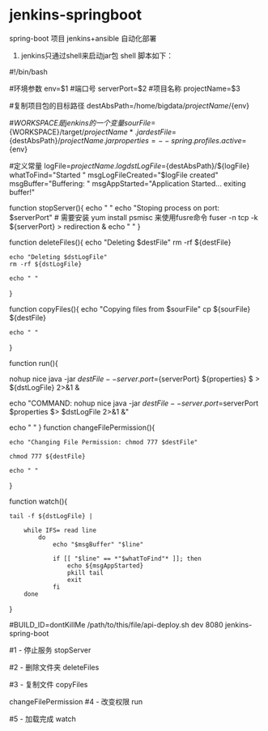 # jenkins-springboot
spring-boot 项目 jenkins+ansible 自动化部署

1. jenkins只通过shell来启动jar包 shell 脚本如下：
> 

#!/bin/bash

#环境参数
env=$1
#端口号
serverPort=$2
#项目名称
projectName=$3 


#复制项目包的目标路径
destAbsPath=/home/bigdata/${projectName}/${env}

#$WORKSPACE 是jenkins 的一个变量
sourFile=${WORKSPACE}/target/${projectName}*.jar
destFile=${destAbsPath}/${projectName}.jar
properties=--spring.profiles.active=${env}

#定义常量
logFile=${projectName}.log
dstLogFile=${destAbsPath}/${logFile}
whatToFind="Started "
msgLogFileCreated="$logFile created"
msgBuffer="Buffering: "
msgAppStarted="Application Started... exiting buffer!"

function stopServer(){
    echo " "
    echo "Stoping process on port: $serverPort"
    # 需要安装 yum install psmisc  来使用fusre命令
    fuser -n tcp -k ${serverPort} > redirection &
    echo " "
}

function deleteFiles(){
    echo "Deleting $destFile"
    rm -rf ${destFile}

    echo "Deleting $dstLogFile"
    rm -rf ${dstLogFile}
    
    echo " "
}

function copyFiles(){
    echo "Copying files from $sourFile"
    cp ${sourFile} ${destFile}

    echo " "
}

function run(){

   nohup nice java -jar ${destFile} --server.port=${serverPort} ${properties} $ > ${dstLogFile} 2>&1 &

   echo "COMMAND: nohup nice java -jar $destFile --server.port=$serverPort $properties $> $dstLogFile 2>&1 &"

   echo " "
}
function changeFilePermission(){

    echo "Changing File Permission: chmod 777 $destFile"

    chmod 777 ${destFile}

    echo " "
}   

function watch(){
 
    tail -f ${dstLogFile} |

        while IFS= read line
            do
                echo "$msgBuffer" "$line"

                if [[ "$line" == *"$whatToFind"* ]]; then
                    echo ${msgAppStarted}
                    pkill tail
                    exit
                fi
        done
}


#BUILD_ID=dontKillMe /path/to/this/file/api-deploy.sh dev 8080 jenkins-spring-boot

#1 - 停止服务
stopServer

#2 - 删除文件夹
deleteFiles

#3 - 复制文件
copyFiles

changeFilePermission
#4 - 改变权限
run

#5 - 加载完成
watch
